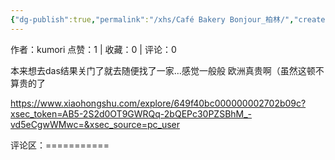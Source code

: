 ```yaml
---
{"dg-publish":true,"permalink":"/xhs/Café Bakery Bonjour_柏林/","created":"2025-03-17T22:10:56.917+08:00","updated":"2025-03-17T22:10:56.918+08:00"}
---
```


作者：kumori
点赞：1   |   收藏：0   |   评论：0

本来想去das结果关门了就去随便找了一家…感觉一般般 欧洲真贵啊（虽然这顿不算贵的了

https://www.xiaohongshu.com/explore/649f40bc000000002702b09c?xsec_token=AB5-2S2d0OT9GWRQq-2bQEPc30PZSBhM_-vd5eCgwWMwc=&xsec_source=pc_user

评论区：===========

